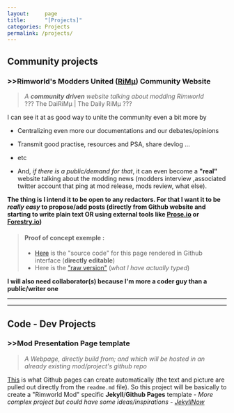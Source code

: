 ```yaml
---
layout:     page
title:      "[Projects]"
categories: Projects
permalink: /projects/
---
```

## Community projects

### >>Rimworld's Modders United (**[RiMµ](https://github.com/RimWorldMod)**) Community Website
>*A __community driven__ website talking about modding Rimworld*          
   > ??? The DaiRiMµ \| The Daily RiMµ ???

I can see it at as good way to unite the community even a bit more  by 

- Centralizing even more our documentations and our debates/opinions

- Transmit good practise, resources and PSA, share devlog ... 

- etc 

- And, *if there is a public/demand for that*, it can even become a **"real"** website talking about the modding news (modders interview ,associated twitter account that ping at mod release, mods review, what else). 
 
**The thing is I intend it to be open to any redactors. For that I want it to be _really easy_ to propose/add posts (directly from Github website and starting to write plain text OR using external tools like [Prose.io](http://prose.io/) or [Forestry.io](http://forestry.io))**

> #### Proof of concept exemple :
> - [Here](https://github.com/kaptain-kavern/kaptain-kavern.github.io/blob/master/pages/projects.markdown) is the "source code" for this page rendered in Github interface (**directly editable**)
> - Here is the ["raw version"](https://raw.githubusercontent.com/kaptain-kavern/kaptain-kavern.github.io/master/pages/projects.markdown) (*what I have actually typed*)

**I will also need collaborator(_s_) because I'm more a coder guy than a public/writer one**

___
___

## Code - Dev Projects

### >>Mod Presentation Page template
>*A Webpage, directly build from; and which will be hosted in an already existing mod/project's github repo*

[This](https://kaptain-kavern.github.io/AsSimpleAsRack/) is what Github pages can create automatically (the text and picture are pulled out  directly from the `readme.md` file). So this project will be basically to create a "Rimworld Mod" specific **Jekyll**/**Github Pages** template - *More complex project but could have some ideas/inspirations - [JekyllNow](https://github.com/barryclark/jekyll-now)*

